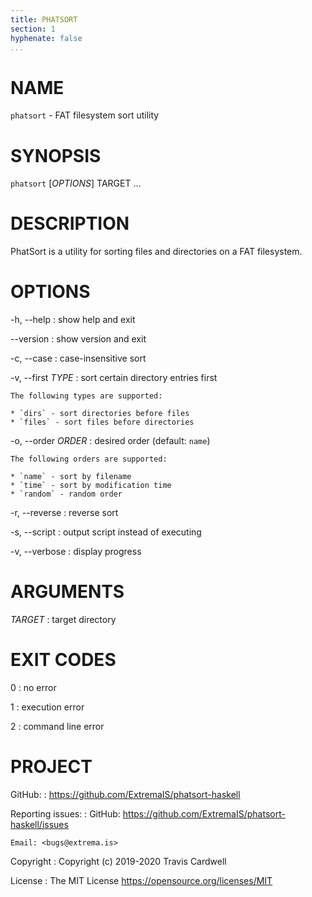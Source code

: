 ```yaml
---
title: PHATSORT
section: 1
hyphenate: false
...
```


# NAME

`phatsort` - FAT filesystem sort utility

# SYNOPSIS

`phatsort` [*OPTIONS*] TARGET ...

# DESCRIPTION

PhatSort is a utility for sorting files and directories on a FAT filesystem.

# OPTIONS

-h, \--help
:   show help and exit

\--version
:   show version and exit

-c, \--case
:   case-insensitive sort

-v, \--first *TYPE*
:   sort certain directory entries first

    The following types are supported:

    * `dirs` - sort directories before files
    * `files` - sort files before directories

-o, \--order *ORDER*
:   desired order (default: `name`)

    The following orders are supported:

    * `name` - sort by filename
    * `time` - sort by modification time
    * `random` - random order

-r, \--reverse
:   reverse sort

-s, \--script
:   output script instead of executing

-v, \--verbose
:   display progress

# ARGUMENTS

*TARGET*
:   target directory

# EXIT CODES

0
:   no error

1
:   execution error

2
:   command line error

# PROJECT

GitHub:
:   <https://github.com/ExtremaIS/phatsort-haskell>

Reporting issues:
:   GitHub: <https://github.com/ExtremaIS/phatsort-haskell/issues>

    Email: <bugs@extrema.is>

Copyright
:   Copyright (c) 2019-2020 Travis Cardwell

License
:   The MIT License <https://opensource.org/licenses/MIT>
